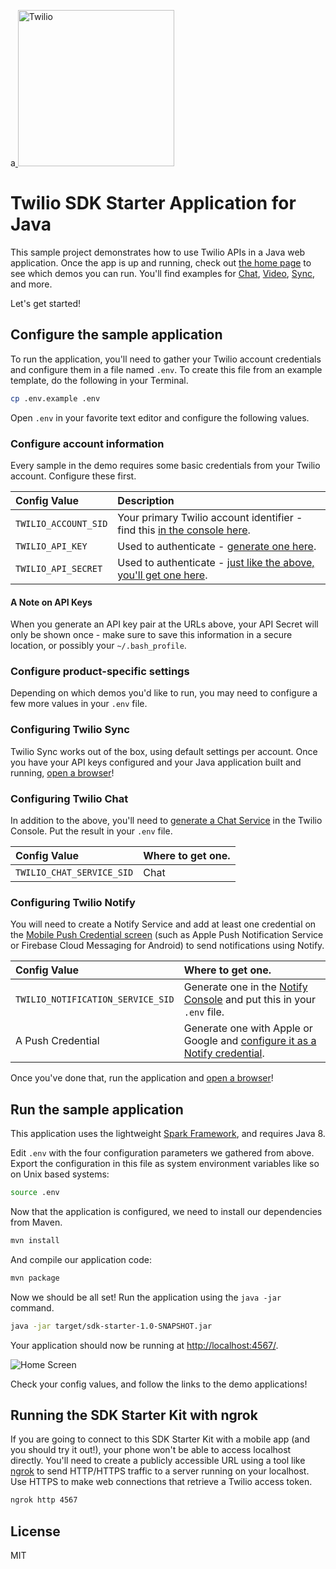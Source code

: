 a<a href="https://www.twilio.com">
  <img src="https://static0.twilio.com/marketing/bundles/marketing/img/logos/wordmark-red.svg" alt="Twilio" width="250" />
</a>

# Twilio SDK Starter Application for Java

This sample project demonstrates how to use Twilio APIs in a Java web 
application. Once the app is up and running, check out [the home page](http://localhost:4567)
to see which demos you can run. You'll find examples for [Chat](https://www.twilio.com/chat), 
[Video](https://www.twilio.com/video), [Sync](https://www.twilio.com/sync), and more.

Let's get started!

## Configure the sample application

To run the application, you'll need to gather your Twilio account credentials and configure them
in a file named `.env`. To create this file from an example template, do the following in your
Terminal.

```bash
cp .env.example .env
```

Open `.env` in your favorite text editor and configure the following values.

### Configure account information

Every sample in the demo requires some basic credentials from your Twilio account. Configure these first.

| Config Value  | Description |
| :-------------  |:------------- |
`TWILIO_ACCOUNT_SID` | Your primary Twilio account identifier - find this [in the console here](https://www.twilio.com/console).
`TWILIO_API_KEY` | Used to authenticate - [generate one here](https://www.twilio.com/console/dev-tools/api-keys).
`TWILIO_API_SECRET` | Used to authenticate - [just like the above, you'll get one here](https://www.twilio.com/console/dev-tools/api-keys).

#### A Note on API Keys

When you generate an API key pair at the URLs above, your API Secret will only be shown once - 
make sure to save this information in a secure location, or possibly your `~/.bash_profile`.

### Configure product-specific settings

Depending on which demos you'd like to run, you may need to configure a few more values in your 
`.env` file.

### Configuring Twilio Sync

Twilio Sync works out of the box, using default settings per account. Once you have your API keys configured and your Java application built and running, [open a browser](http://localhost:4567/sync)!

### Configuring Twilio Chat

In addition to the above, you'll need to [generate a Chat Service](https://www.twilio.com/console/chat/services) in the Twilio Console. Put the result in your `.env` file.

| Config Value  | Where to get one. |
| :------------- |:------------- |
`TWILIO_CHAT_SERVICE_SID` | Chat | [Generate one in the Twilio Chat console](https://www.twilio.com/console/chat/services)

### Configuring Twilio Notify

You will need to create a Notify Service and add at least one credential on the [Mobile Push Credential screen](https://www.twilio.com/console/notify/credentials) (such as Apple Push Notification Service or Firebase Cloud Messaging for Android) to send notifications using Notify.

| Config Value   | Where to get one. |
| :------------- |:------------- |
`TWILIO_NOTIFICATION_SERVICE_SID` | Generate one in the [Notify Console](https://www.twilio.com/console/notify/services) and put this in your `.env` file.
A Push Credential | Generate one with Apple or Google and [configure it as a Notify credential](https://www.twilio.com/console/notify/credentials).

Once you've done that, run the application and [open a browser](localhost:4567/notify)!


## Run the sample application

This application uses the lightweight [Spark Framework](http://www.sparkjava.com), and
requires Java 8. 


Edit `.env` with the four configuration parameters we gathered from above. Export
the configuration in this file as system environment variables like so on Unix
based systems:

```bash
source .env
```

Now that the application is configured, we need to install our dependencies from Maven.

```bash
mvn install
```

And compile our application code:

```bash
mvn package
```


Now we should be all set! Run the application using the `java -jar` command.

```bash
java -jar target/sdk-starter-1.0-SNAPSHOT.jar
```

Your application should now be running at [http://localhost:4567/](http://localhost:4567/). 

![Home Screen](https://cloud.githubusercontent.com/assets/809856/26252870/0bfd80ac-3c77-11e7-9252-2b19dff5d784.png)

Check your config values, and follow the links to the demo applications!

## Running the SDK Starter Kit with ngrok

If you are going to connect to this SDK Starter Kit with a mobile app (and you should try it out!), your phone won't be able to access localhost directly. You'll need to create a publicly accessible URL using a tool like [ngrok](https://ngrok.com/) to send HTTP/HTTPS traffic to a server running on your localhost. Use HTTPS to make web connections that retrieve a Twilio access token.

```bash
ngrok http 4567
```

## License
MIT
